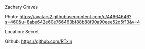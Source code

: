 Zachary Graves

Photo: https://avatars2.githubusercontent.com/u/44664646?s=460&u=8abe642e60e766463bf88b88f90a90eee52d5f13&v=4

Location: Secret

Github: https://github.com/RTxin

